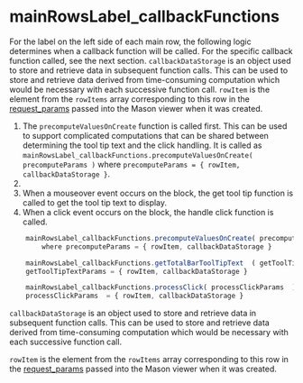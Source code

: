 # mainRowsLabel_callbackFunctions

For the label on the left side of each main row, the following logic determines when a callback function will be called. For the specific callback function called, see the next section. `callbackDataStorage` is an object used to store and retrieve data in subsequent function calls. This can be used to store and retrieve data derived from time-consuming computation which would be necessary with each successive function call. `rowItem` is the element from the `rowItems` array corresponding to this row in the <a href="../request_params.md">request_params</a> passed into the Mason viewer when it was created.

1. The `precomputeValuesOnCreate` function is called first.  This can be used to support complicated computations that can be shared between determining the tool tip text and the click handling. It is called as `mainRowsLabel_callbackFunctions.precomputeValuesOnCreate( precomputeParams )` where `precomputeParams = { rowItem, callbackDataStorage }`.
2. 
3. When a mouseover event occurs on the block, the get tool tip function is called to get the tool tip text to display.
4. When a click event occurs on the block, the handle click function is called.


```javascript
	mainRowsLabel_callbackFunctions.precomputeValuesOnCreate( precomputeParams )
		where precomputeParams = { rowItem, callbackDataStorage }

	mainRowsLabel_callbackFunctions.getTotalBarToolTipText  ( getToolTipTextParams )
	getToolTipTextParams = { rowItem, callbackDataStorage }

	mainRowsLabel_callbackFunctions.processClick( processClickParams  )
	processClickParams  = { rowItem, callbackDataStorage }

```

`callbackDataStorage` is an object used to store and retrieve data in subsequent function calls. This can be used to store and retrieve data derived from time-consuming computation which would be necessary with each successive function call.

`rowItem` is the element from the `rowItems` array corresponding to this row in the <a href="../request_params.md">request_params</a> passed into the Mason viewer when it was created.


